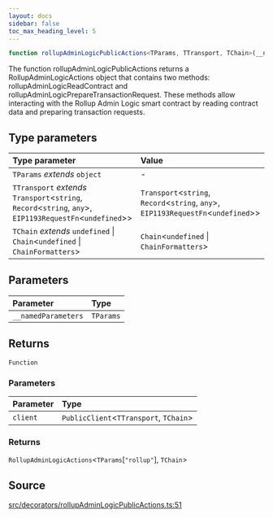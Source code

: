 ```yaml
---
layout: docs
sidebar: false
toc_max_heading_level: 5
---
```


```ts
function rollupAdminLogicPublicActions<TParams, TTransport, TChain>(__namedParameters: TParams): (client: PublicClient<TTransport, TChain>) => RollupAdminLogicActions<TParams["rollup"], TChain>
```

The function rollupAdminLogicPublicActions returns a RollupAdminLogicActions object that contains two methods:
rollupAdminLogicReadContract and rollupAdminLogicPrepareTransactionRequest.
These methods allow interacting with the Rollup Admin Logic smart contract by
reading contract data and preparing transaction requests.

## Type parameters

| Type parameter | Value |
| :------ | :------ |
| `TParams` *extends* `object` | - |
| `TTransport` *extends* `Transport`\<`string`, `Record`\<`string`, `any`\>, `EIP1193RequestFn`\<`undefined`\>\> | `Transport`\<`string`, `Record`\<`string`, `any`\>, `EIP1193RequestFn`\<`undefined`\>\> |
| `TChain` *extends* `undefined` \| `Chain`\<`undefined` \| `ChainFormatters`\> | `Chain`\<`undefined` \| `ChainFormatters`\> |

## Parameters

| Parameter | Type |
| :------ | :------ |
| `__namedParameters` | `TParams` |

## Returns

`Function`

### Parameters

| Parameter | Type |
| :------ | :------ |
| `client` | `PublicClient`\<`TTransport`, `TChain`\> |

### Returns

`RollupAdminLogicActions`\<`TParams`\[`"rollup"`\], `TChain`\>

## Source

[src/decorators/rollupAdminLogicPublicActions.ts:51](https://github.com/OffchainLabs/arbitrum-orbit-sdk/blob/cfcbd32d6879cf7817a33b24f062a0fd879ea257/src/decorators/rollupAdminLogicPublicActions.ts#L51)
